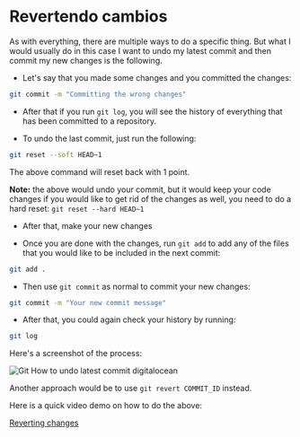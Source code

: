 # Revertendo cambios

As with everything, there are multiple ways to do a specific thing. But what I would usually do in this case I want to undo my latest commit and then commit my new changes is the following.

- Let's say that you made some changes and you committed the changes:

```bash
git commit -m "Committing the wrong changes"
```

- After that if you run `git log`, you will see the history of everything that has been committed to a repository.

- To undo the last commit, just run the following:

```bash
git reset --soft HEAD~1
```

The above command will reset back with 1 point.

**Note:** the above would undo your commit, but it would keep your code changes if you would like to get rid of the changes as well, you need to do a hard reset: `git reset --hard HEAD~1`

- After that, make your new changes

- Once you are done with the changes, run `git add` to add any of the files that you would like to be included in the next commit:

```bash
git add .
```

- Then use `git commit` as normal to commit your new changes:

```bash
git commit -m "Your new commit message"
```

- After that, you could again check your history by running:

```bash
git log
```

Here's a screenshot of the process:

![Git How to undo latest commit digitalocean](https://i.imgur.com/L5zOGG1.png)

Another approach would be to use `git revert COMMIT_ID` instead.

Here is a quick video demo on how to do the above:

[Reverting changes](https://www.youtube.com/watch?v=54Hy6KnfbuY)
